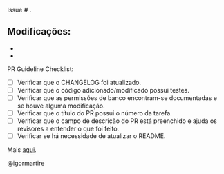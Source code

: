 Issue # .

Modificações:
-
-
-

PR Guideline Checklist:

- [ ] Verificar que o CHANGELOG foi atualizado.
- [ ] Verificar que o código adicionado/modificado possui testes.
- [ ] Verificar que as permissões de banco encontram-se documentadas e se houve alguma modificação.
- [ ] Verificar que o título do PR possui o número da tarefa.
- [ ] Verificar que o campo de descrição do PR está preenchido e ajuda os revisores a entender o que foi feito.
- [ ] Verificar se há necessidade de atualizar o README.

Mais [aqui](https://stonepayments.atlassian.net/wiki/display/CLEAR/Utilizando+o+Git).

@igormartire
